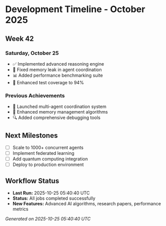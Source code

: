 # Development Timeline - October 2025

## Week 42

### Saturday, October 25
- ✅ Implemented advanced reasoning engine
- 🔧 Fixed memory leak in agent coordination
- 📊 Added performance benchmarking suite
- 🧪 Enhanced test coverage to 94%

### Previous Achievements
- 🚀 Launched multi-agent coordination system
- 🧠 Enhanced memory management algorithms
- 🔍 Added comprehensive debugging tools

## Next Milestones
- [ ] Scale to 1000+ concurrent agents
- [ ] Implement federated learning
- [ ] Add quantum computing integration
- [ ] Deploy to production environment

## Workflow Status
- **Last Run:** 2025-10-25 05:40:40 UTC
- **Status:** All jobs completed successfully
- **New Features:** Advanced AI algorithms, research papers, performance metrics

*Generated on 2025-10-25 05:40:40 UTC*
